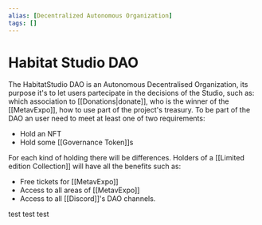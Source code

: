 ```yaml
---
alias: [Decentralized Autonomous Organization]
tags: []
---
```

# Habitat Studio DAO
The HabitatStudio DAO is an Autonomous Decentralised Organization, its purpose it's to let users partecipate in the decisions of the Studio, such as: which association to [[Donations|donate]], who is the winner of the [[MetavExpo]], how to use part of the project's treasury.
To be part of the DAO an user need to meet at least one of two requirements:
- Hold an NFT
- Hold some [[Governance Token]]s

For each kind of holding there will be differences.
Holders of a [[Limited edition Collection]] will have all the benefits such as:
- Free tickets for [[MetavExpo]]
- Access to all areas of [[MetavExpo]]
- Access to all [[Discord]]'s DAO channels.

test test test